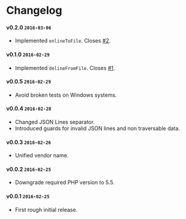 # Changelog

#### v0.2.0 `2016-03-06`
- Implemented `enlineToFile`.
Closes [#2](https://github.com/raphaelstolt/json-lines/issues/2).

#### v0.1.0 `2016-02-29`
- Implemented `delineFromFile`.
Closes [#1](https://github.com/raphaelstolt/json-lines/issues/1).

#### v0.0.5 `2016-02-29`
- Avoid broken tests on Windows systems.

#### v0.0.4 `2016-02-28`
- Changed JSON Lines separator.
- Introduced guards for invalid JSON lines and non traversable data.

#### v0.0.3 `2016-02-26`
- Unified vendor name.

#### v0.0.2 `2016-02-25`
- Downgrade required PHP version to 5.5.

#### v0.0.1 `2016-02-25`
- First rough initial release.
